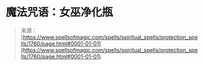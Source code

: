 <!--yml

分类：未分类

日期：2024年06月12日 18:35:03

-->

# 魔法咒语：女巫净化瓶

> 来源：[https://www.spellsofmagic.com/spells/spiritual_spells/protection_spells/1760/page.html#0001-01-01](https://www.spellsofmagic.com/spells/spiritual_spells/protection_spells/1760/page.html#0001-01-01)
